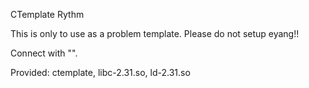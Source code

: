 CTemplate
Rythm

This is only to use as a problem template. Please do not setup eyang!!

Connect with "".

Provided: ctemplate, libc-2.31.so, ld-2.31.so
